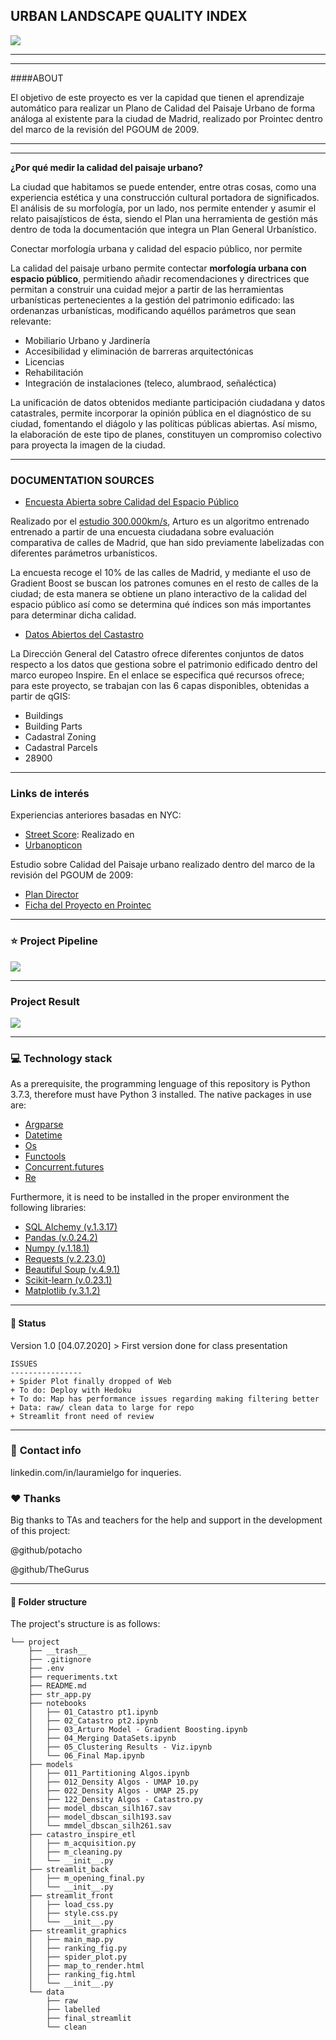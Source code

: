 ## URBAN LANDSCAPE QUALITY INDEX
![](https://res.cloudinary.com/dute7e5ne/image/upload/v1604109631/WhatsApp_Image_2020-10-31_at_01.43.00_zrqa3c.jpg)

---------------------------------------------------------------------------
---------------------------------------------------------------------------
####ABOUT

El objetivo de este proyecto es ver la capidad que tienen el aprendizaje automático para 
realizar un Plano de Calidad del Paisaje Urbano de forma análoga al existente para la
ciudad de Madrid, realizado por Prointec dentro del marco de la revisión del PGOUM de 2009.


---------------------------------------------------------------------------
--------------------------------------------------------------------------------------
**¿Por qué medir la calidad del paisaje urbano?**

La ciudad que habitamos se puede entender, entre otras cosas, como una experiencia estética y
una construcción cultural portadora de significados. El análisis de su morfología, por un lado,
nos permite entender y asumir el relato paisajísticos de ésta, siendo el Plan una herramienta
de gestión más dentro de toda la documentación que integra un Plan General Urbanístico.

Conectar morfología urbana y calidad del espacio público, nor permite

La calidad del paisaje urbano permite contectar **morfología urbana con espacio público**,
permitiendo añadir recomendaciones y directrices que permitan a construir una cuidad 
mejor a partir de las herramientas urbanísticas pertenecientes a la gestión del patrimonio
edificado: las ordenanzas urbanísticas, modificando aquéllos parámetros que sean relevante:

* Mobiliario Urbano y Jardinería
* Accesibilidad y eliminación de barreras arquitectónicas
* Licencias
* Rehabilitación
* Integración de instalaciones (teleco, alumbraod, señaléctica)


La unificación de datos obtenidos mediante participación ciudadana y datos catastrales,
permite incorporar la opinión pública en el diagnóstico de su ciudad, fomentando el diágolo
y las políticas públicas abiertas. Así mismo, la elaboración de este tipo de planes, 
constituyen un compromiso colectivo para proyecta la imagen de la ciudad.

--------------------------------------------------------------------------------------
### DOCUMENTATION SOURCES
* [Encuesta Abierta sobre Calidad del Espacio Público](http://arturo.300000kms.net/#1)

Realizado por el [estudio 300.000km/s](), Arturo es un algoritmo entrenado entrenado a 
partir de una encuesta ciudadana sobre evaluación comparativa de calles de Madrid, que
han sido previamente labelizadas con diferentes parámetros urbanísticos.

La encuesta recoge el 10% de las calles de Madrid, y mediante el uso de Gradient 
Boost se buscan los patrones comunes en el resto de calles de la ciudad; de esta manera
se obtiene un plano interactivo de la calidad del espacio público así como se determina
qué índices son más importantes para determinar dicha calidad.

* [Datos Abiertos del Castastro](http://www.catastro.minhap.es/webinspire/index.html)

La Dirección General del Catastro ofrece diferentes conjuntos de datos respecto a los datos
que gestiona sobre el patrimonio edificado dentro del marco europeo Inspire.
En el enlace se especifica qué recursos ofrece; para este proyecto, se trabajan con las 6 capas 
disponibles, obtenidas a partir de qGIS:
* Buildings
* Building Parts
* Cadastral Zoning
* Cadastral Parcels
* 28900 


--------------------------------------------------------------------------------------
### Links de interés
Experiencias anteriores basadas en NYC:

* [Street Score](http://streetscore.media.mit.edu/): Realizado en 
* [Urbanopticon](https://goodcitylife.org/)

Estudio sobre Calidad del Paisaje urbano realizado dentro del marco de la revisión del
PGOUM de 2009:
* [Plan Director](http://www.urbanalibi.es/plan-director-para-la-calidad-del-paisaje-urbano-de-madrid/)
* [Ficha del Proyecto en Prointec](https://www.prointec.es/es/project/calidad-paisaje-urbano-madrid-espana)

--------------------------------------------------------------------------------------
### :star: Project Pipeline
![](https://res.cloudinary.com/dute7e5ne/image/upload/v1604109612/WhatsApp_Image_2020-10-31_at_02.03.23_rwukmf.jpg)

--------------------------------------------------------------------------------------
### Project Result
![](https://res.cloudinary.com/dute7e5ne/image/upload/v1604109643/HowToGif_zrjbhv.gif)

--------------------------------------------------------------------------------------
### :computer: **Technology stack**
As a prerequisite, the programming lenguage of this repository is Python 3.7.3, therefore must have Python 3 installed. The native packages in use are:
- [Argparse](https://docs.python.org/3.7/library/argparse.html)
- [Datetime](https://docs.python.org/2/library/datetime.html)
- [Os](https://docs.python.org/3/library/os.html)
- [Functools](https://docs.python.org/3/library/functools.html)
- [Concurrent.futures](https://docs.python.org/3/library/concurrent.futures.html)
- [Re](https://docs.python.org/3/library/re.html)

Furthermore, it is need to be installed in the proper environment the following libraries:
- [SQL Alchemy (v.1.3.17)](https://docs.sqlalchemy.org/en/13/intro.html)
- [Pandas (v.0.24.2)](https://pandas.pydata.org/pandas-docs/stable/reference/index.html)
- [Numpy (v.1.18.1)](https://numpy.org/doc/stable/)
- [Requests (v.2.23.0)](https://requests.readthedocs.io/)
- [Beautiful Soup (v.4.9.1)](https://www.crummy.com/software/BeautifulSoup/bs4/doc/)
- [Scikit-learn (v.0.23.1)](https://towardsdatascience.com/preprocessing-with-sklearn-a-complete-and-comprehensive-guide-670cb98fcfb9)
- [Matplotlib (v.3.1.2)](https://matplotlib.org/contents.html)

--------------------------------------------------------------------------------------
#### :construction: Status
Version 1.0 [04.07.2020] > First version done for class presentation
```
ISSUES
----------------
+ Spider Plot finally dropped of Web
+ To do: Deploy with Hedoku
+ To do: Map has performance issues regarding making filtering better
+ Data: raw/ clean data to large for repo
+ Streamlit front need of review
```

---
### :love_letter: **Contact info**
linkedin.com/in/lauramielgo for inqueries.

### :hearts: **Thanks**
Big thanks to TAs and teachers for the help and support in the development of this project:

@github/potacho

@github/TheGurus

---
#### :file_folder: **Folder structure**
The project's structure is as follows:
```
└── project
    ├── __trash__
    ├── .gitignore
    ├── .env
    ├── requeriments.txt
    ├── README.md
    ├── str_app.py
    ├── notebooks
    │   ├── 01_Catastro pt1.ipynb
    │   ├── 02_Catastro pt2.ipynb
    │   ├── 03_Arturo Model - Gradient Boosting.ipynb
    │   ├── 04_Merging DataSets.ipynb 
    │   ├── 05_Clustering Results - Viz.ipynb    
    │   └── 06_Final Map.ipynb
    ├── models
    │   ├── 011_Partitioning Algos.ipynb
    │   ├── 012_Density Algos - UMAP 10.py
    │   ├── 022_Density Algos - UMAP 25.py
    │   ├── 122_Density Algos - Catastro.py
    │   ├── model_dbscan_silh167.sav
    │   ├── model_dbscan_silh193.sav
    │   └── mmdel_dbscan_silh261.sav
    ├── catastro_inspire_etl
    │   ├── m_acquisition.py
    │   ├── m_cleaning.py
    │   └── __init__.py
    ├── streamlit_back
    │   ├── m_opening_final.py
    │   └── __init__.py
    ├── streamlit_front
    │   ├── load_css.py
    │   ├── style.css.py
    │   └── __init__.py
    ├── streamlit_graphics
    │   ├── main_map.py
    │   ├── ranking_fig.py
    │   ├── spider_plot.py
    │   ├── map_to_render.html
    │   ├── ranking_fig.html
    │   └── __init__.py
    └── data
        ├── raw
        ├── labelled
        ├── final_streamlit
        └── clean


```

